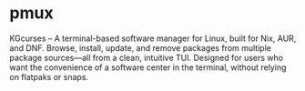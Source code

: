 # pmux
KGcurses – A terminal-based software manager for Linux, built for Nix, AUR, and DNF. Browse, install, update, and remove packages from multiple package sources—all from a clean, intuitive TUI. Designed for users who want the convenience of a software center in the terminal, without relying on flatpaks or snaps.
